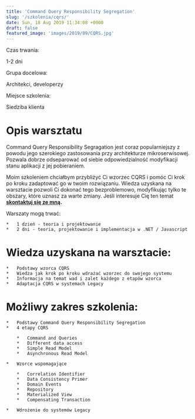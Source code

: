 ```yaml
---
title: 'Command Query Responsibility Segregation'
slug: '/szkolenia/cqrs/'
date: Sun, 18 Aug 2019 11:34:08 +0000
draft: false
featured_image: 'images/2019/09/CQRS.jpg'
---
```


Czas trwania:

1-2 dni

Grupa docelowa:

Architekci, developerzy

Miejsce szkolenia:

Siedziba klienta

Opis warsztatu
==============

Command Query Responsibility Segragation jest coraz popularniejszy z powodu jego szerokiego zastosowania przy architekturze mikroserwisowej. Pozwala dobrze odseparować od siebie odpowiedzialność modyfikacji stanu aplikacji z jej pobieraniem.

Moim szkoleniem chciałbym przybliżyć Ci wzorzec CQRS i pomóc Ci krok po kroku zadaptować go w twoim rozwiązaniu. Wiedza uzyskana na warsztacie pozwoli Ci dokonać tego bezproblemowo, modyfikując tylko te obszary, które uznasz za warte zmiany. Jeśli interesuje Cię ten temat **[skontaktuj się ze mną](/kontakt).**

Warszaty mogą trwać:

 	*   1 dzień - teoria i projektowanie
 	*   2 dni - teoria, projektowanie i implementacja w .NET / Javascript

Wiedza uzyskana na warsztacie:
==============================

 	*   Podstawy wzorca CQRS
 	*   Wiedza jak krok po kroku wdrażać wzorzec do swojego systemu
 	*   Informacja na temat wad i zalet każdego z etapów wzorca
 	*   Adaptacja CQRS w systemach Legacy

Możliwy zakres szkolenia:
=========================

 	*   Podstawy Command Query Responsibility Segregation
 	*   4 etapy CQRS
    
     	*   Command and Queries
     	*   Different data access
     	*   Simple Read Model
     	*   Asynchronous Read Model
    
 	*   Wzorce wspomagające
    
     	*   Correlation Identifier
     	*   Data Consistency Primer
     	*   Domain Events
     	*   Repository
     	*   Materialized View
     	*   Compensating Transaction
    
 	*   Wdrożenie do systemów Legacy